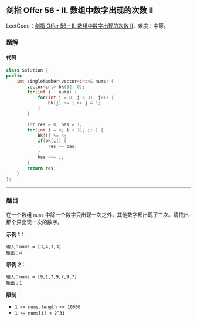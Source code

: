 ## 剑指 Offer 56 - II. 数组中数字出现的次数 II

LeetCode：[剑指 Offer 56 - II. 数组中数字出现的次数 II](https://leetcode.cn/problems/shu-zu-zhong-shu-zi-chu-xian-de-ci-shu-ii-lcof/)，难度：中等。

### 题解

#### 代码

```c++
class Solution {
public:
    int singleNumber(vector<int>& nums) {
        vector<int> bk(32, 0);
        for(int i : nums) {
            for(int j = 0; j < 31; j++) {
                bk[j] += i >> j & 1;
            }
        }

        int res = 0, bas = 1;
        for(int i = 0; i < 31; i++) {
            bk[i] %= 3;
            if(bk[i]) {
                res += bas;
            }
            bas <<= 1;
        }
        return res;
    }
};
```



---



### 题目

在一个数组 `nums` 中除一个数字只出现一次之外，其他数字都出现了三次。请找出那个只出现一次的数字。

 

**示例 1：**

```
输入：nums = [3,4,3,3]
输出：4
```

**示例 2：**

```
输入：nums = [9,1,7,9,7,9,7]
输出：1
```

 

**限制：**

- `1 <= nums.length <= 10000`
- `1 <= nums[i] < 2^31`


